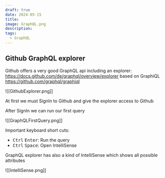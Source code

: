 ```yaml
---
draft: true
date: 2024-05-15
title: 
image: GraphQL.png
description: 
tags:
  - GraphQL
---
```


## Github GraphQL explorer

Github offers a very good GraphQL api including an explorer: <https://docs.github.com/de/graphql/overview/explorer> based on GraphiQL <https://github.com/graphql/graphiql>

![[GithubExplorer.png]]

At first we must SignIn to Github and give the explorer access to Github

After SignIn we can run our first query

![[GraphQLFirstQuery.png]]

Important keyboard short cuts:

- <kbd>Ctrl</kbd> <kbd>Enter</kbd>: Run the query
- <kbd>Ctrl</kbd> <kbd>Space</kbd>: Open IntelliSense

GraphQL explorer has also a kind of IntelliSense which shows all possible attributes

![[IntelliSense.png]]
